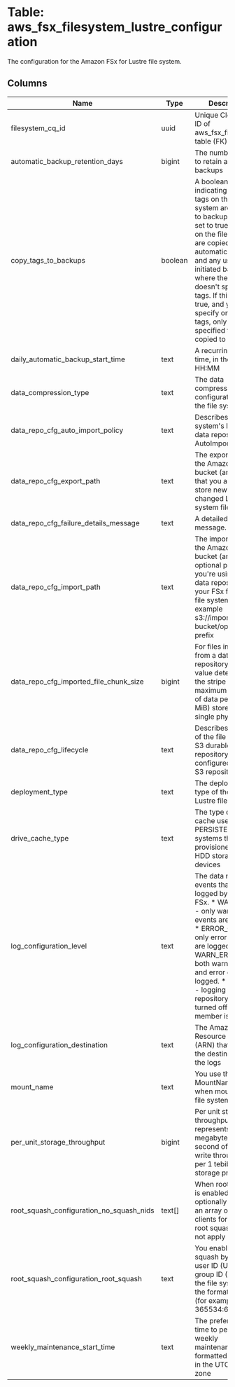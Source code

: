
# Table: aws_fsx_filesystem_lustre_configuration
The configuration for the Amazon FSx for Lustre file system.
## Columns
| Name        | Type           | Description  |
| ------------- | ------------- | -----  |
|filesystem_cq_id|uuid|Unique CloudQuery ID of aws_fsx_filesystems table (FK)|
|automatic_backup_retention_days|bigint|The number of days to retain automatic backups|
|copy_tags_to_backups|boolean|A boolean flag indicating whether tags on the file system are copied to backups. If it's set to true, all tags on the file system are copied to all automatic backups and any user-initiated backups where the user doesn't specify any tags. If this value is true, and you specify one or more tags, only the specified tags are copied to backups|
|daily_automatic_backup_start_time|text|A recurring daily time, in the format HH:MM|
|data_compression_type|text|The data compression configuration for the file system|
|data_repo_cfg_auto_import_policy|text|Describes the file system's linked S3 data repository's AutoImportPolicy|
|data_repo_cfg_export_path|text|The export path to the Amazon S3 bucket (and prefix) that you are using to store new and changed Lustre file system files in S3.|
|data_repo_cfg_failure_details_message|text|A detailed error message.|
|data_repo_cfg_import_path|text|The import path to the Amazon S3 bucket (and optional prefix) that you're using as the data repository for your FSx for Lustre file system, for example s3://import-bucket/optional-prefix|
|data_repo_cfg_imported_file_chunk_size|bigint|For files imported from a data repository, this value determines the stripe count and maximum amount of data per file (in MiB) stored on a single physical disk|
|data_repo_cfg_lifecycle|text|Describes the state of the file system's S3 durable data repository, if it is configured with an S3 repository|
|deployment_type|text|The deployment type of the FSx for Lustre file system|
|drive_cache_type|text|The type of drive cache used by PERSISTENT_1 file systems that are provisioned with HDD storage devices|
|log_configuration_level|text|The data repository events that are logged by Amazon FSx.  * WARN_ONLY - only warning events are logged.  * ERROR_ONLY - only error events are logged.  * WARN_ERROR - both warning events and error events are logged.  * DISABLED - logging of data repository events is turned off.  This member is required.|
|log_configuration_destination|text|The Amazon Resource Name (ARN) that specifies the destination of the logs|
|mount_name|text|You use the MountName value when mounting the file system|
|per_unit_storage_throughput|bigint|Per unit storage throughput represents the megabytes per second of read or write throughput per 1 tebibyte of storage provisioned|
|root_squash_configuration_no_squash_nids|text[]|When root squash is enabled, you can optionally specify an array of NIDs of clients for which root squash does not apply|
|root_squash_configuration_root_squash|text|You enable root squash by setting a user ID (UID) and group ID (GID) for the file system in the format UID:GID (for example, 365534:65534)|
|weekly_maintenance_start_time|text|The preferred start time to perform weekly maintenance, formatted d:HH:MM in the UTC time zone|
